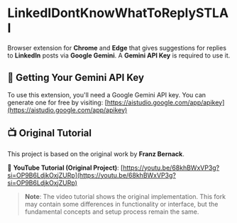 # LinkedIDontKnowWhatToReplySTLAI

Browser extension for **Chrome** and **Edge** that gives suggestions for replies to **LinkedIn** posts via **Google Gemini**. A **Gemini API Key** is required to use it.

## 🔑 Getting Your Gemini API Key

To use this extension, you'll need a Google Gemini API key. You can generate one for free by visiting: [https://aistudio.google.com/app/apikey](https://aistudio.google.com/app/apikey)

## 📺 Original Tutorial

This project is based on the original work by **Franz Bernack**.

🍿 **YouTube Tutorial (Original Project)**: [https://youtu.be/68khBWxVP3g?si=OP9B6LdjkOxjZURp](https://youtu.be/68khBWxVP3g?si=OP9B6LdjkOxjZURp)

> **Note**: The video tutorial shows the original implementation. This fork may contain some differences in functionality or interface, but the fundamental concepts and setup process remain the same.

